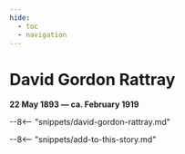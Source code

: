```yaml
---
hide:
  - toc
  - navigation 
---
```


# David Gordon Rattray

**22 May 1893 — ca. February 1919**

--8<-- "snippets/david-gordon-rattray.md"

--8<-- "snippets/add-to-this-story.md"